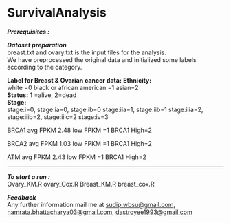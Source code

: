 # SurvivalAnalysis

***Prerequisites :*** <br/>

***Dataset preparation*** <br/>
breast.txt and ovary.txt is the input files for the analysis.  <br/>
We have preprocessed the original data and initialized some labels according to the category. <br/>

**Label for Breast & Ovarian cancer data:**
**Ethnicity:** <br/>
      white =0
      black or african american =1
      asian=2 <br/>
**Status:**   1 =alive, 2=dead <br/>
**Stage:** <br/>
stage:i=0, stage:ia=0, stage:ib=0
stage:iia=1, stage:iib=1
stage:iiia=2, stage:iiib=2, stage:iiic=2
stage:iv=3

BRCA1 avg FPKM 2.48
low FPKM =1
BRCA1 High=2

BRCA2 avg FPKM 1.03
low FPKM =1
BRCA1 High=2

ATM avg FPKM 2.43
low FPKM =1
BRCA1 High=2

*******************************

***To start a run :*** <br/>
Ovary_KM.R
ovary_Cox.R
Breast_KM.R
breast_cox.R



***Feedback*** <br/>
Any further information mail me at sudip.wbsu@gmail.com,  namrata.bhattacharya03@gmail.com, dastroyee1993@gmail.com

